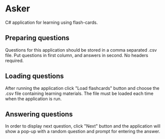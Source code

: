# Asker
C# application for learning using flash-cards. 

## Preparing questions 
Questions for this application should be stored in a comma separated .csv file. 
Put questions in first column, and answers in second. No headers required. 

## Loading questions
After running the application click "Load flashcards" button and choose the .csv file containing learning materials. 
The file must be loaded each time when the application is run. 

## Answering questions 
In order to display next question, click "Next" button and the application will 
show a pop-up with a random question and prompt for entering the answer. 

